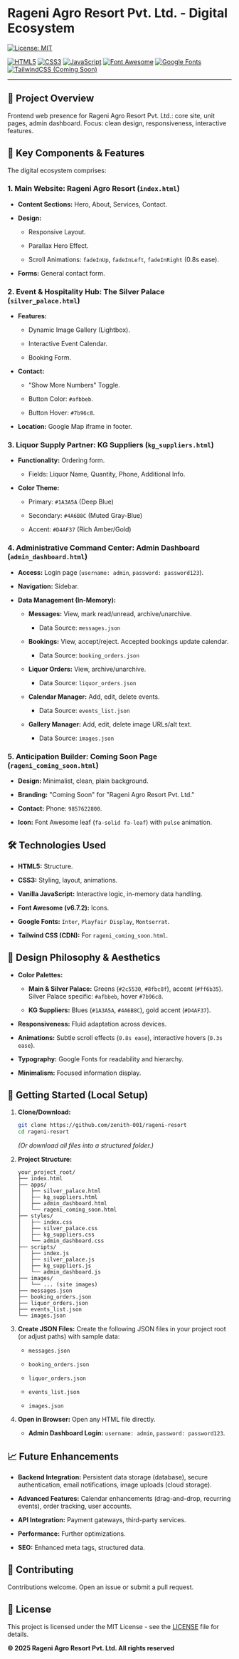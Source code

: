 # Rageni Agro Resort Pvt. Ltd. - Digital Ecosystem

[![License: MIT](https://img.shields.io/badge/License-MIT-yellow.svg)](https://opensource.org/licenses/MIT)

[![HTML5](https://img.shields.io/badge/HTML5-E34F26?style=for-the-badge&logo=html5&logoColor=white)](https://developer.mozilla.org/en-US/docs/Web/HTML)
[![CSS3](https://img.shields.io/badge/CSS3-1572B6?style=for-the-badge&logo=css3&logoColor=white)](https://developer.mozilla.org/en-US/docs/Web/CSS)
[![JavaScript](https://img.shields.io/badge/JavaScript-F7DF1E?style=for-the-badge&logo=javascript&logoColor=black)](https://developer.mozilla.org/en-US/docs/Web/JavaScript)
[![Font Awesome](https://img.shields.io/badge/Font_Awesome-528DD7?style=for-for-the-badge&logo=fontawesome&logoColor=white)](https://fontawesome.com/)
[![Google Fonts](https://img.shields.io/badge/Google_Fonts-4285F4?style=for-the-badge&logo=google-fonts&logoColor=white)](https://fonts.google.com/)
[![TailwindCSS (Coming Soon)](https://img.shields.io/badge/Tailwind_CSS-38B2AC?style=for-the-badge&logo=tailwind-css&logoColor=white)](https://tailwindcss.com/)

---

## 🌟 Project Overview

Frontend web presence for Rageni Agro Resort Pvt. Ltd.: core site, unit pages, admin dashboard. Focus: clean design, responsiveness, interactive features.

## 🚀 Key Components & Features

The digital ecosystem comprises:

### 1. Main Website: Rageni Agro Resort (`index.html`)

* **Content Sections:** Hero, About, Services, Contact.

* **Design:**

    * Responsive Layout.

    * Parallax Hero Effect.

    * Scroll Animations: `fadeInUp`, `fadeInLeft`, `fadeInRight` (0.8s ease).

* **Forms:** General contact form.

### 2. Event & Hospitality Hub: The Silver Palace (`silver_palace.html`)

* **Features:**

    * Dynamic Image Gallery (Lightbox).

    * Interactive Event Calendar.

    * Booking Form.

* **Contact:**

    * "Show More Numbers" Toggle.

    * Button Color: `#afbbeb`.

    * Button Hover: `#7b96c8`.

* **Location:** Google Map iframe in footer.

### 3. Liquor Supply Partner: KG Suppliers (`kg_suppliers.html`)

* **Functionality:** Ordering form.

    * Fields: Liquor Name, Quantity, Phone, Additional Info.

* **Color Theme:**

    * Primary: `#1A3A5A` (Deep Blue)

    * Secondary: `#4A6B8C` (Muted Gray-Blue)

    * Accent: `#D4AF37` (Rich Amber/Gold)

### 4. Administrative Command Center: Admin Dashboard (`admin_dashboard.html`)

* **Access:** Login page (`username: admin`, `password: password123`).

* **Navigation:** Sidebar.

* **Data Management (In-Memory):**

    * **Messages:** View, mark read/unread, archive/unarchive.

        * Data Source: `messages.json`

    * **Bookings:** View, accept/reject. Accepted bookings update calendar.

        * Data Source: `booking_orders.json`

    * **Liquor Orders:** View, archive/unarchive.

        * Data Source: `liquor_orders.json`

    * **Calendar Manager:** Add, edit, delete events.

        * Data Source: `events_list.json`

    * **Gallery Manager:** Add, edit, delete image URLs/alt text.

        * Data Source: `images.json`

### 5. Anticipation Builder: Coming Soon Page (`rageni_coming_soon.html`)

* **Design:** Minimalist, clean, plain background.

* **Branding:** "Coming Soon" for "Rageni Agro Resort Pvt. Ltd."

* **Contact:** Phone: `9857622800`.

* **Icon:** Font Awesome leaf (`fa-solid fa-leaf`) with `pulse` animation.

## 🛠️ Technologies Used

* **HTML5:** Structure.

* **CSS3:** Styling, layout, animations.

* **Vanilla JavaScript:** Interactive logic, in-memory data handling.

* **Font Awesome (v6.7.2):** Icons.

* **Google Fonts:** `Inter`, `Playfair Display`, `Montserrat`.

* **Tailwind CSS (CDN):** For `rageni_coming_soon.html`.

## 🎨 Design Philosophy & Aesthetics

* **Color Palettes:**

    * **Main & Silver Palace:** Greens (`#2c5530`, `#8fbc8f`), accent (`#ff6b35`). Silver Palace specific: `#afbbeb`, hover `#7b96c8`.

    * **KG Suppliers:** Blues (`#1A3A5A`, `#4A6B8C`), gold accent (`#D4AF37`).

* **Responsiveness:** Fluid adaptation across devices.

* **Animations:** Subtle scroll effects (`0.8s ease`), interactive hovers (`0.3s ease`).

* **Typography:** Google Fonts for readability and hierarchy.

* **Minimalism:** Focused information display.

## 🚀 Getting Started (Local Setup)

1.  **Clone/Download:**

    ```bash
    git clone https://github.com/zenith-001/rageni-resort
    cd rageni-resort

    ```

    *(Or download all files into a structured folder.)*

2.  **Project Structure:**

    ```
    your_project_root/
    ├── index.html
    ├── apps/
    │   ├── silver_palace.html
    │   ├── kg_suppliers.html
    │   ├── admin_dashboard.html
    │   └── rageni_coming_soon.html
    ├── styles/
    │   ├── index.css
    │   ├── silver_palace.css
    │   ├── kg_suppliers.css
    │   └── admin_dashboard.css
    ├── scripts/
    │   ├── index.js
    │   ├── silver_palace.js
    │   ├── kg_suppliers.js
    │   └── admin_dashboard.js
    ├── images/
    │   └── ... (site images)
    ├── messages.json
    ├── booking_orders.json
    ├── liquor_orders.json
    ├── events_list.json
    └── images.json

    ```

3.  **Create JSON Files:**
    Create the following JSON files in your project root (or adjust paths) with sample data:

    * `messages.json`

    * `booking_orders.json`

    * `liquor_orders.json`

    * `events_list.json`

    * `images.json`

4.  **Open in Browser:**
    Open any HTML file directly.

    * **Admin Dashboard Login:** `username: admin`, `password: password123`.

## 📈 Future Enhancements

* **Backend Integration:** Persistent data storage (database), secure authentication, email notifications, image uploads (cloud storage).

* **Advanced Features:** Calendar enhancements (drag-and-drop, recurring events), order tracking, user accounts.

* **API Integration:** Payment gateways, third-party services.

* **Performance:** Further optimizations.

* **SEO:** Enhanced meta tags, structured data.

## 🤝 Contributing

Contributions welcome. Open an issue or submit a pull request.

## 📄 License

This project is licensed under the MIT License - see the [LICENSE](https://www.google.com/search?q=LICENSE) file for details.

**© 2025 Rageni Agro Resort Pvt. Ltd. All rights reserved**

